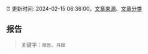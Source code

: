 :alarm_clock: 更新时间: 2024-02-15 06:36:00。[文章来源](/README.md)、[文章分类](/TAGS.md)

## 报告


> 关键字：`报告`、`月报`



